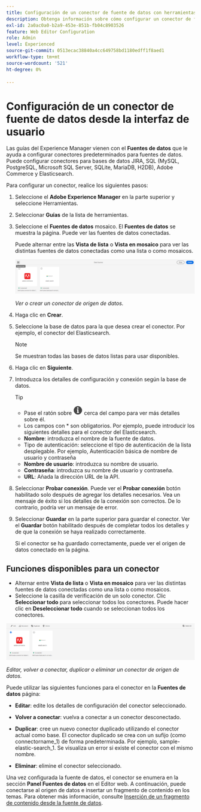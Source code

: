 ```yaml
---
title: Configuración de un conector de fuente de datos con herramientas
description: Obtenga información sobre cómo configurar un conector de fuente de datos con las herramientas.
exl-id: 2a0ac0a0-b2a9-453e-851b-fb04c8903526
feature: Web Editor Configuration
role: Admin
level: Experienced
source-git-commit: 0513ecac38840a4cc649758bd1180edff1f8aed1
workflow-type: tm+mt
source-wordcount: '521'
ht-degree: 0%

---
```


# Configuración de un conector de fuente de datos desde la interfaz de usuario

Las guías del Experience Manager vienen con el **Fuentes de datos** que le ayuda a configurar conectores predeterminados para fuentes de datos. Puede configurar conectores para bases de datos JIRA, SQL (MySQL, PostgreSQL, Microsoft SQL Server, SQLite, MariaDB, H2DB), Adobe Commerce y Elasticsearch.

Para configurar un conector, realice los siguientes pasos:

1. Seleccione el **Adobe Experience Manager** en la parte superior y seleccione Herramientas.
1. Seleccionar **Guías** de la lista de herramientas.
1. Seleccione el **Fuentes de datos** mosaico. El **Fuentes de datos** se muestra la página. Puede ver las fuentes de datos conectadas.

   Puede alternar entre las **Vista de lista** o **Vista en mosaico** para ver las distintas fuentes de datos conectadas como una lista o como mosaicos.

   <img src="./assets/data-sources-create-window.png" alt= "fuentes de datos enumeradas en la página fuentes de datos" width="800">

   *Ver o crear un conector de origen de datos.*
1. Haga clic en **Crear**.
1. Seleccione la base de datos para la que desea crear el conector. Por ejemplo, el conector del Elasticsearch.
   >[!NOTE]
   >
   >Se muestran todas las bases de datos listas para usar disponibles.

1. Haga clic en **Siguiente**.
1. Introduzca los detalles de configuración y conexión según la base de datos.

   >[!TIP]
   >* Pase el ratón sobre <img src="./assets/info-details.svg" alt= "icono de información" width="25"> cerca del campo para ver más detalles sobre él.
   > * Los campos con * son obligatorios. Por ejemplo, puede introducir los siguientes detalles para el conector del Elasticsearch.

   * **Nombre**: introduzca el nombre de la fuente de datos.
   * Tipo de autenticación: seleccione el tipo de autenticación de la lista desplegable. Por ejemplo, Autenticación básica de nombre de usuario y contraseña
   * **Nombre de usuario**: introduzca su nombre de usuario.
   * **Contraseña**: introduzca su nombre de usuario y contraseña.
   * **URL**: Añada la dirección URL de la API.

1. Seleccionar **Probar conexión**. Puede ver el **Probar conexión** botón habilitado solo después de agregar los detalles necesarios. Vea un mensaje de éxito si los detalles de la conexión son correctos. De lo contrario, podría ver un mensaje de error.



1. Seleccionar **Guardar** en la parte superior para guardar el conector.     Ver el **Guardar** botón habilitado después de completar todos los detalles y de que la conexión se haya realizado correctamente.


   Si el conector se ha guardado correctamente, puede ver el origen de datos conectado en la página.

## Funciones disponibles para un conector

* Alternar entre **Vista de lista** o **Vista en mosaico**  para ver las distintas fuentes de datos conectadas como una lista o como mosaicos.
* Seleccione la casilla de verificación de un solo conector. Clic **Seleccionar todo** para seleccionar todos los conectores. Puede hacer clic en **Deseleccionar todo** cuando se seleccionan todos los conectores.

<img src="./assets/data-sources-features.png" alt= "características de las fuentes de datos en la página fuentes de datos" width="800">

*Editar, volver a conectar, duplicar o eliminar un conector de origen de datos.*

Puede utilizar las siguientes funciones para el conector en la **Fuentes de datos** página:

* **Editar**: edite los detalles de configuración del conector seleccionado.

* **Volver a conectar**: vuelva a conectar a un conector desconectado.

* **Duplicar**: cree un nuevo conector duplicado utilizando el conector actual como base. El conector duplicado se crea con un sufijo (como connectorname_1) de forma predeterminada. Por ejemplo, sample-elastic-search_1.
Se visualiza un error si existe el conector con el mismo nombre.

* **Eliminar**: elimine el conector seleccionado.


Una vez configurada la fuente de datos, el conector se enumera en la sección **Panel Fuentes de datos** en el Editor web. A continuación, puede conectarse al origen de datos e insertar un fragmento de contenido en los temas. Para obtener más información, consulte [Inserción de un fragmento de contenido desde la fuente de datos](../user-guide/web-editor-content-snippet.md).
